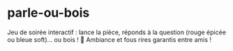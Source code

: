 # parle-ou-bois
Jeu de soirée interactif : lance la pièce, réponds à la question (rouge épicée ou bleue soft)... ou bois ! 🍻 Ambiance et fous rires garantis entre amis !

